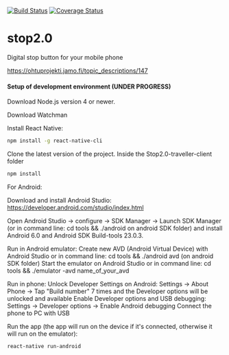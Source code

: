 [![Build Status](https://travis-ci.org/STOP2/stop2.0-traveller-client.svg?branch=master)](https://travis-ci.org/STOP2/stop2.0-traveller-client)
[![Coverage Status](https://coveralls.io/repos/github/STOP2/stop2.0-traveller-client/badge.svg?branch=master)](https://coveralls.io/github/STOP2/stop2.0-traveller-client?branch=master)

# stop2.0
Digital stop button for your mobile phone

https://ohtuprojekti.jamo.fi/topic_descriptions/147

#### Setup of development environment (UNDER PROGRESS) 

Download Node.js version 4 or newer.

Download Watchman

Install React Native:
```bash
npm install -g react-native-cli
```

Clone the latest version of the project. Inside the Stop2.0-traveller-client folder
```bash
npm install
```

For Android:

Download and install Android Studio: https://developer.android.com/studio/index.html

Open Android Studio -> configure -> SDK Manager -> Launch SDK Manager (or in command line: cd tools && ./android on android SDK folder) and install Android 6.0 and Android SDK Build-tools 23.0.3.

Run in Android emulator:
Create new AVD (Android Virtual Device) with Android Studio or in command line: cd tools && ./android avd (on android SDK folder)
Start the emulator on Android Studio or in command line: cd tools && ./emulator -avd name_of_your_avd

Run in phone:
Unlock Developer Settings on Android: Settings -> About Phone -> Tap "Build number" 7 times and the Developer options will be unlocked and available
Enable Developer options and USB debugging: Settings -> Developer options -> Enable Android debugging
Connect the phone to PC with USB

Run the app (the app will run on the device if it's connected, otherwise it will run on the emulator):
```bash
react-native run-android
```
